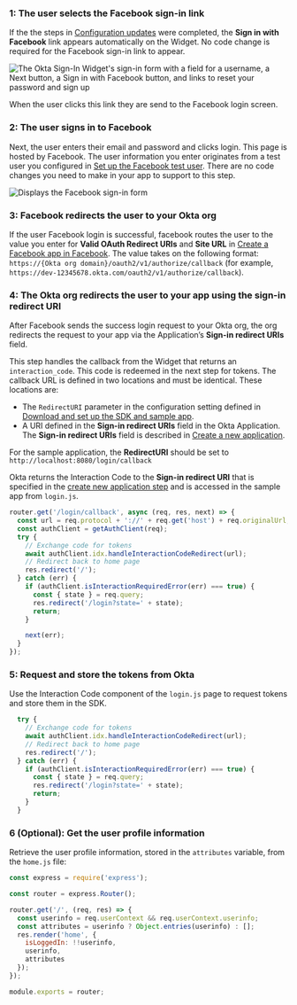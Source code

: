 ### 1: The user selects the Facebook sign-in link

If the the steps in [Configuration updates](#configuration-updates) were completed, the **Sign in with Facebook** link appears automatically on the Widget. No code change is required for the Facebook sign-in link to appear.

<div class="half wireframe-border">

![The Okta Sign-In Widget's sign-in form with a field for a username, a Next button, a Sign in with Facebook button, and links to reset your password and sign up](/img/wireframes/widget-sign-in-form-username-only-sign-up-forgot-your-password-facebook-links.png)

<!--
Source image: https://www.figma.com/file/YH5Zhzp66kGCglrXQUag2E/%F0%9F%93%8A-Updated-Diagrams-for-Dev-Docs?type=design&node-id=4662-25341&mode=design&t=mABNx7Cm2rdSOFyx-11 widget-sign-in-form-username-only-sign-up-forgot-your-password-facebook-links
 -->

</div>

When the user clicks this link they are send to the Facebook login screen.

### 2: The user signs in to Facebook

Next, the user enters their email and password and clicks login.
This page is hosted by Facebook. The user information you enter originates
from  a test user you configured in [Set up the Facebook test user](/docs/guides/oie-embedded-common-org-setup/nodejs/main/#_2-set-up-the-facebook-test-user). There are no code changes
you need to make in your app to support to this step.

<div class="half border">

![Displays the Facebook sign-in form](/img/oie-embedded-sdk/oie-embedded-sdk-use-case-social-sign-in-fb-login.png)

</div>

### 3: Facebook redirects the user to your Okta org

If the user Facebook login is successful, facebook routes the user to the value you enter for **Valid OAuth Redirect URIs** and **Site URL** in [Create a Facebook app in Facebook](/docs/guides/oie-embedded-common-org-setup/nodejs/main/#_1-create-a-facebook-app-in-facebook).
The value takes on the following format: `https://{Okta org domain}/oauth2/v1/authorize/callback` (for example, `https://dev-12345678.okta.com/oauth2/v1/authorize/callback`).

### 4: The Okta org redirects the user to your app using the sign-in redirect URI

After Facebook sends the success login request to your Okta org, the org
redirects the request to your app via the Application’s
**Sign-in redirect URIs** field.

This step handles the callback from the Widget that
returns an `interaction_code`. This code is redeemed in the
next step for tokens. The callback URL is defined in two locations
and must be identical. These locations are:

* The `RedirectURI` parameter in the configuration setting defined in
   [Download and set up the SDK and sample app](/docs/guides/oie-embedded-common-download-setup-app/nodejs/main/).
* A URI defined in the **Sign-in redirect URIs** field in the Okta
   Application. The **Sign-in redirect URIs** field is described in
   [Create a new application](/docs/guides/oie-embedded-common-org-setup/nodejs/main/#create-a-new-application).

For the sample application, the **RedirectURI** should be set to `http://localhost:8080/login/callback`

Okta returns the Interaction Code to the **Sign-in redirect URI** that is specified in the [create new application step](/docs/guides/oie-embedded-common-org-setup/nodejs/main/#create-a-new-application) and is accessed in the sample app from `login.js`.

```JavaScript
router.get('/login/callback', async (req, res, next) => {
  const url = req.protocol + '://' + req.get('host') + req.originalUrl;
  const authClient = getAuthClient(req);
  try {
    // Exchange code for tokens
    await authClient.idx.handleInteractionCodeRedirect(url);
    // Redirect back to home page
    res.redirect('/');
  } catch (err) {
    if (authClient.isInteractionRequiredError(err) === true) {
      const { state } = req.query;
      res.redirect('/login?state=' + state);
      return;
    }

    next(err);
  }
});
```

### 5: Request and store the tokens from Okta

Use the Interaction Code component of the `login.js` page to request tokens and store them in the SDK.

```JavaScript
  try {
    // Exchange code for tokens
    await authClient.idx.handleInteractionCodeRedirect(url);
    // Redirect back to home page
    res.redirect('/');
  } catch (err) {
    if (authClient.isInteractionRequiredError(err) === true) {
      const { state } = req.query;
      res.redirect('/login?state=' + state);
      return;
    }
  }
```

### 6 (Optional): Get the user profile information

Retrieve the user profile information, stored in the `attributes` variable, from the `home.js` file:

```JavaScript
const express = require('express');

const router = express.Router();

router.get('/', (req, res) => {
  const userinfo = req.userContext && req.userContext.userinfo;
  const attributes = userinfo ? Object.entries(userinfo) : [];
  res.render('home', {
    isLoggedIn: !!userinfo,
    userinfo,
    attributes
  });
});

module.exports = router;
```
